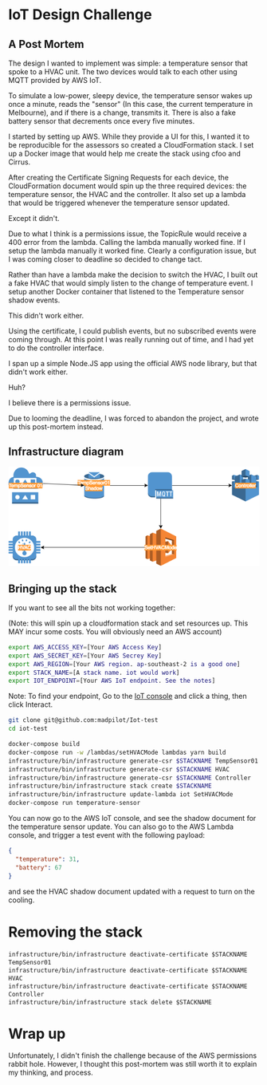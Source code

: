 # IoT Design Challenge
## A Post Mortem

The design I wanted to implement was simple: a temperature sensor that spoke to a HVAC unit. The two devices would talk to each other using MQTT provided by AWS IoT.

To simulate a low-power, sleepy device, the temperature sensor wakes up once a minute, reads the "sensor" (In this case, the current temperature in Melbourne), and if there is a change, transmits it. There is also a fake battery sensor that decrements once every five minutes.

I started by setting up AWS. While they provide a UI for this, I wanted it to be reproducible for the assessors so created a CloudFormation stack. I set up a Docker image that would help me create the stack using cfoo and Cirrus.

After creating the Certificate Signing Requests for each device, the CloudFormation document would spin up the three required devices: the temperature sensor, the HVAC and the controller. It also set up a lambda that would be triggered whenever the temperature sensor updated.

Except it didn't.

Due to what I think is a permissions issue, the TopicRule would receive a 400 error from the lambda. Calling the lambda manually worked fine. If I setup the lambda manually it worked fine. Clearly a configuration issue, but I was coming closer to deadline so decided to change tact.

Rather than have a lambda make the decision to switch the HVAC, I built out a fake HVAC that would simply listen to the change of temperature event. I setup another Docker container that listened to the Temperature sensor shadow events.

This didn't work either.

Using the certificate, I could publish events, but no subscribed events were coming through. At this point I was really running out of time, and I had yet to do the controller interface.

I span up a simple Node.JS app using the official AWS node library, but that didn't work either.

Huh?

I believe there is a permissions issue.

Due to looming the deadline, I was forced to abandon the project, and wrote up this post-mortem instead.

## Infrastructure diagram

![](https://raw.githubusercontent.com/madpilot/iot-test/master/infrastructure.png)

## Bringing up the stack

If you want to see all the bits not working together:

(Note: this will spin up a cloudformation stack and set resources up. This MAY incur some costs. You will obviously need an AWS  account)

```bash
export AWS_ACCESS_KEY=[Your AWS Access Key]
export AWS_SECRET_KEY=[Your AWS Secrey Key]
export AWS_REGION=[Your AWS region. ap-southeast-2 is a good one]
export STACK_NAME=[A stack name. iot would work]
export IOT_ENDPOINT=[Your AWS IoT endpoint. See the notes]
```

Note: To find your endpoint, Go to the [IoT console](https://ap-southeast-2.console.aws.amazon.com/iotv2/home?region=ap-southeast-2#/thinghub) and click a thing, then click Interact.

```bash
git clone git@github.com:madpilot/Iot-test
cd iot-test
```

```bash
docker-compose build
docker-compose run -w /lambdas/setHVACMode lambdas yarn build
infrastructure/bin/infrastructure generate-csr $STACKNAME TempSensor01
infrastructure/bin/infrastructure generate-csr $STACKNAME HVAC
infrastructure/bin/infrastructure generate-csr $STACKNAME Controller
infrastructure/bin/infrastructure stack create $STACKNAME
infrastructure/bin/infrastructure update-lambda iot SetHVACMode
docker-compose run temperature-sensor
```

You can now go to the AWS IoT console, and see the shadow document for the temperature sensor update. You can also go to the AWS Lambda console, and trigger a test event with the following payload:

```json
{
  "temperature": 31,
  "battery": 67
}
```
and see the HVAC shadow document updated with a request to turn on the cooling.

# Removing the stack

```
infrastructure/bin/infrastructure deactivate-certificate $STACKNAME TempSensor01
infrastructure/bin/infrastructure deactivate-certificate $STACKNAME HVAC
infrastructure/bin/infrastructure deactivate-certificate $STACKNAME Controller
infrastructure/bin/infrastructure stack delete $STACKNAME
```
# Wrap up

Unfortunately, I didn't finish the challenge because of the AWS permissions rabbit hole. However, I thought this post-mortem was still worth it to explain my thinking, and process.
